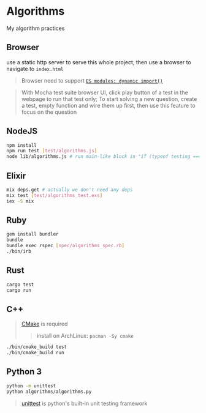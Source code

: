 # Algorithms

My algorithm practices

## Browser

use a static http server to serve this whole project, then use a browser to navigate to `index.html`

> Browser need to support [`ES modules: dynamic import()`](https://caniuse.com/es6-module-dynamic-import)

> With Mocha test suite browser UI, click play button of a test in the webpage to run that test only; To start solving a new question, create a test, empty function and wire them up first, then use this feature to focus on the question

## NodeJS

```bash
npm install
npm run test [test/algorithms.js]
node lib/algorithms.js # run main-like block in "if (typeof testing === 'undefined') {}"
```

## Elixir

```bash
mix deps.get # actually we don't need any deps
mix test [test/algorithms_test.exs]
iex -S mix
```

## Ruby

```bash
gem install bundler
bundle
bundle exec rspec [spec/algorithms_spec.rb]
./bin/irb
```

## Rust

```bash
cargo test
cargo run
```

## C++

> [CMake](https://cmake.org/install/) is required
>> install on ArchLinux: `pacman -Sy cmake`

```bash
./bin/cmake_build test
./bin/cmake_build run
```

## Python 3

```bash
python -m unittest
python algorithms/algorithms.py
```

> [unittest](https://docs.python.org/3/library/unittest.html) is python's built-in unit testing framework

